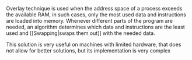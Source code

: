 Overlay technique is used when the address space of a process exceeds the available RAM, in such cases, only the most used data and instructions are loaded into memory.
Whenever different parts of the program are needed, an algorithm determines which data and instructions are the least used and [[Swapping|swaps them out]] with the needed data.

This solution is very useful on machines with limited hardware, that does not allow for better solutions, but its implementation is very complex
